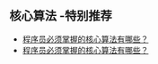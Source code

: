 ## 核心算法 -特别推荐
- [程序员必须掌握的核心算法有哪些？](https://blog.csdn.net/m0_37907797/article/details/102661778)
- [程序员必须掌握的核心算法有哪些？](https://blog.csdn.net/zjh246890/article/details/102771389)